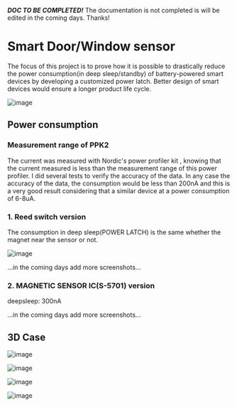 ***DOC TO BE COMPLETED!***
The documentation is not completed is will be edited in the coming days. Thanks!

# Smart Door/Window sensor
The focus of this project is to prove how it is possible to drastically reduce the power consumption(in deep sleep/standby) of battery-powered smart devices by developing a customized power latch. Better design of smart devices would ensure a longer product life cycle.

![image](https://github.com/salvatoreraccardi/Smart-DoorWindow-sensor/blob/main/docs/pcb.JPG)

## Power consumption

### Measurement range of PPK2
The current was measured with Nordic's power profiler kit , knowing that the current measured is less than the measurement range of this power profiler. I did several tests to verify the accuracy of the data. In any case the accuracy of the data, the consumption would be less than 200nA and this is a very good result considering that a similar device at a power consumption of 6-8uA.

### 1. Reed switch version
The consumption in deep sleep(POWER LATCH) is the same whether the magnet near the sensor or not.

![image](https://github.com/salvatoreraccardi/Smart-DoorWindow-sensor/blob/main/Simulations%20%26%20Tests/deepsleep.png)

...in the coming days add more screenshots...

### 2. MAGNETIC SENSOR IC(S-5701) version
deepsleep: 300nA

...in the coming days add more screenshots...

## 3D Case

![image](https://github.com/salvatoreraccardi/Smart-DoorWindow-sensor/blob/main/3D/TOP.JPG)

![image](https://github.com/salvatoreraccardi/Smart-DoorWindow-sensor/blob/main/3D/Inside.JPG)

![image](https://github.com/salvatoreraccardi/Smart-DoorWindow-sensor/blob/main/3D/BatterySocket.JPG)

![image](https://github.com/salvatoreraccardi/Smart-DoorWindow-sensor/blob/main/3D/Magnet.JPG)
